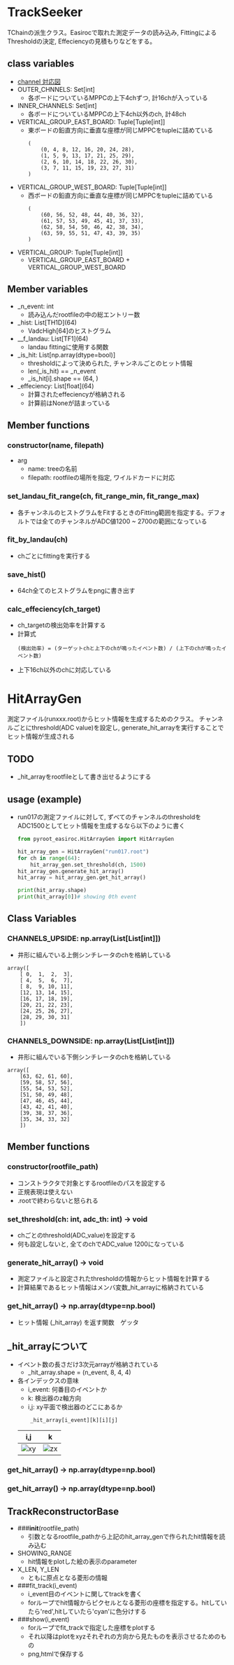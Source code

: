 # TrackSeeker
TChainの派生クラス。Easirocで取れた測定データの読み込み, FittingによるThresholdの決定, Effeciencyの見積もりなどをする。

## class variables
- [channel 対応図](/docs/images/channel_image.jpeg)
- OUTER_CHNNELS: Set\[int]
    - 各ボードについているMPPCの上下4chずつ, 計16chが入っている
- INNER_CHANNELS: Set\[int]
    - 各ボードについているMPPCの上下4ch以外のch, 計48ch
- VERTICAL_GROUP_EAST_BOARD: Tuple[Tuple[int]]
    - 東ボードの鉛直方向に垂直な座標が同じMPPCをtupleに詰めている
        ```
        (
            (0, 4, 8, 12, 16, 20, 24, 28),
            (1, 5, 9, 13, 17, 21, 25, 29),
            (2, 6, 10, 14, 18, 22, 26, 30),
            (3, 7, 11, 15, 19, 23, 27, 31)
        )
        ```
-  VERTICAL_GROUP_WEST_BOARD: Tuple[Tuple[int]]
    - 西ボードの鉛直方向に垂直な座標が同じMPPCをtupleに詰めている
        ```
        (
            (60, 56, 52, 48, 44, 40, 36, 32),
            (61, 57, 53, 49, 45, 41, 37, 33),
            (62, 58, 54, 50, 46, 42, 38, 34),
            (63, 59, 55, 51, 47, 43, 39, 35)
        )
        ```
- VERTICAL_GROUP: Tuple[Tuple[int]]
    - VERTICAL_GROUP_EAST_BOARD + VERTICAL_GROUP_WEST_BOARD

## Member variables
- \_n_event: int
    - 読み込んだrootfileの中の総エントリー数
- \_hist: List[TH1D]\(64)
    - VadcHigh\[64]のヒストグラム
- \__f_landau: List[TF1]\(64)
    - landau fittingに使用する関数
- \_is_hit: List[np.array(dtype=bool)]
    - thresholdによって決められた, チャンネルごとのヒット情報
    - len(\_is_hit) == \_n_event
    - \_is_hit[i].shape == (64, )
- \_effeciency: List[float]\(64)
    - 計算されたeffeciencyが格納される
    - 計算前はNoneが詰まっている

## Member functions
### constructor(name, filepath)
- arg
    - name: treeの名前
    - filepath: rootfileの場所を指定, ワイルドカードに対応

### set_landau_fit_range(ch, fit_range_min, fit_range_max)
- 各チャンネルのヒストグラムをFitするときのFitting範囲を指定する。デフォルトでは全てのチャンネルがADC値1200 ~ 2700の範囲になっている

### fit_by_landau(ch)
- chごとにfittingを実行する

### save_hist()
- 64ch全てのヒストグラムをpngに書き出す

### calc_effeciency(ch_target)
- ch_targetの検出効率を計算する
- 計算式
    ```
    (検出効率) = (ターゲットchと上下のchが鳴ったイベント数) / (上下のchが鳴ったイベント数)
    ```
- 上下16ch以外のchに対応している

# HitArrayGen
測定ファイル(runxxx.root)からヒット情報を生成するためのクラス。
チャンネルごとにthreshold(ADC value)を設定し, generate_hit_arrayを実行することでヒット情報が生成される

## TODO
- \_hit_arrayをrootfileとして書き出せるようにする

## usage (example)
- run017の測定ファイルに対して, ずべてのチャンネルのthresholdをADC1500としてヒット情報を生成するなら以下のように書く
    ```python
    from pyroot_easiroc.HitArrayGen import HitArrayGen

    hit_array_gen = HitArrayGen("run017.root")
    for ch in range(64):
        hit_array_gen.set_threshold(ch, 1500)
    hit_array_gen.generate_hit_array()
    hit_array = hit_array_gen.get_hit_array()

    print(hit_array.shape)
    print(hit_array[0])# showing 0th event

    ```

## Class Variables
### CHANNELS_UPSIDE: np.array(List[List[int]])
- 井形に組んでいる上側シンチレータのchを格納している
``` 
array([
    [ 0,  1,  2,  3],
    [ 4,  5,  6,  7],
    [ 8,  9, 10, 11],
    [12, 13, 14, 15],
    [16, 17, 18, 19],
    [20, 21, 22, 23],
    [24, 25, 26, 27],
    [28, 29, 30, 31]
    ])
```

### CHANNELS_DOWNSIDE: np.array(List[List[int]])
- 井形に組んでいる下側シンチレータのchを格納している
```
array([
    [63, 62, 61, 60],
    [59, 58, 57, 56],
    [55, 54, 53, 52],
    [51, 50, 49, 48],
    [47, 46, 45, 44],
    [43, 42, 41, 40],
    [39, 38, 37, 36],
    [35, 34, 33, 32]
    ])
```

## Member functions
### constructor(rootfile_path)
- コンストラクタで対象とするrootfileのパスを設定する
- 正規表現は使えない
- .rootで終わらないと怒られる
  
### set_threshold(ch: int, adc_th: int) -> void
- chごとのthreshold(ADC_value)を設定する
- 何も設定しないと, 全てのchでADC_value 1200になっている

### generate_hit_array() -> void
- 測定ファイルと設定されたthresholdの情報からヒット情報を計算する
- 計算結果であるヒット情報はメンバ変数_hit_arrayに格納されている

### get_hit_array() -> np.array(dtype=np.bool)
- ヒット情報 (_hit_array) を返す関数　ゲッタ

## _hit_arrayについて
- イベント数の長さだけ3次元arrayが格納されている
    - _hit_array.shape = (n_event, 8, 4, 4)
- 各インデックスの意味
    - i_event: 何番目のイベントか
    - k: 検出器のz軸方向
    - i,j: xy平面で検出器のどこにあるか
    ```
        _hit_array[i_event][k][i][j]
    ```
    |i,j|k|
    |---|---|
    |![xy](/docs/images/detector_index_xy.jpeg)|![zx](/docs/images/detector_index_zx.jpeg)|

### get_hit_array() -> np.array(dtype=np.bool)
### get_hit_array() -> np.array(dtype=np.bool)

## TrackReconstructorBase
- ###__init__(rootfile_path)
    - 引数となるrootfile_pathから上記のhit_array_genで作られたhit情報を読み込む
- SHOWING_RANGE
    - hit情報をplotした絵の表示のparameter
- X_LEN, Y_LEN  
    - ともに原点となる菱形の情報
- ###fit_track(i_event)
    - i_event目のイベントに関してtrackを書く  
    - forループでhit情報からピクセルとなる菱形の座標を指定する。hitしていたら'red',hitしていたら'cyan'に色分けする
- ###show(i_event)
    - forループでfit_trackで指定した座標をplotする
    - それ以降はplotをxyzそれぞれの方向から見たものを表示させるためのもの
    - png,htmlで保存する
